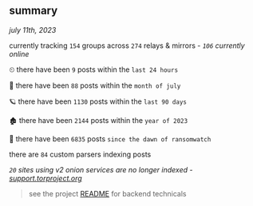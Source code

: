 
## summary
_july 11th, 2023_

currently tracking `154` groups across `274` relays & mirrors - _`106` currently online_

⏲ there have been `9` posts within the `last 24 hours`

🦈 there have been `88` posts within the `month of july`

🪐 there have been `1130` posts within the `last 90 days`

🏚 there have been `2144` posts within the `year of 2023`

🦕 there have been `6835` posts `since the dawn of ransomwatch`

there are `84` custom parsers indexing posts

_`20` sites using v2 onion services are no longer indexed - [support.torproject.org](https://support.torproject.org/onionservices/v2-deprecation/)_

> see the project [README](https://github.com/joshhighet/ransomwatch#ransomwatch--) for backend technicals
